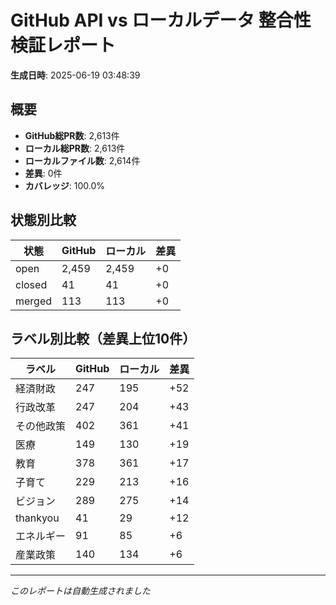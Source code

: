 # GitHub API vs ローカルデータ 整合性検証レポート

**生成日時**: 2025-06-19 03:48:39

## 概要

- **GitHub総PR数**: 2,613件
- **ローカル総PR数**: 2,613件
- **ローカルファイル数**: 2,614件
- **差異**: 0件
- **カバレッジ**: 100.0%

## 状態別比較

| 状態 | GitHub | ローカル | 差異 |
|------|--------|----------|------|
| open | 2,459 | 2,459 | +0 |
| closed | 41 | 41 | +0 |
| merged | 113 | 113 | +0 |

## ラベル別比較（差異上位10件）

| ラベル | GitHub | ローカル | 差異 |
|--------|--------|----------|------|
| 経済財政 | 247 | 195 | +52 |
| 行政改革 | 247 | 204 | +43 |
| その他政策 | 402 | 361 | +41 |
| 医療 | 149 | 130 | +19 |
| 教育 | 378 | 361 | +17 |
| 子育て | 229 | 213 | +16 |
| ビジョン | 289 | 275 | +14 |
| thankyou | 41 | 29 | +12 |
| エネルギー | 91 | 85 | +6 |
| 産業政策 | 140 | 134 | +6 |

---
*このレポートは自動生成されました*